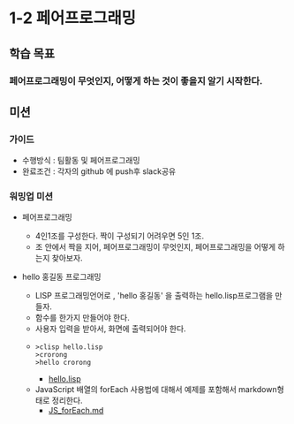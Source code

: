 # 1-2 페어프로그래밍

## 학습 목표
### 페어프로그래밍이 무엇인지, 어떻게 하는 것이 좋을지 알기 시작한다.

## 미션
### 가이드
* 수행방식 : 팀활동 및 페어프로그래밍
* 완료조건 : 각자의 github 에 push후 slack공유

### 워밍업 미션
* 페어프로그래밍
  * 4인1조를 구성한다. 짝이 구성되기 어려우면 5인 1조.
  * 조 안에서 짝을 지어, 페어프로그래밍이 무엇인지, 페어프로그래밍을 어떻게 하는지 찾아보자.

* hello 홍길동 프로그래밍
  * LISP 프로그래밍언어로 , 'hello 홍길동' 을 출력하는 hello.lisp프로그램을 만들자.
  * 함수를 한가지 만들어야 한다.
  * 사용자 입력을 받아서, 화면에 출력되어야 한다.
  * ~~~
    >clisp hello.lisp
    >crorong
    >hello crorong
    ~~~
    * [hello.lisp](https://github.com/gminiy/CodeSquad/blob/master/Step1/Step1_2/hello.lisp)
  * JavaScript 배열의 forEach 사용법에 대해서 예제를 포함해서 markdown형태로 정리한다.
    * [JS_forEach.md](https://github.com/gminiy/CodeSquad/blob/master/Step1/Step1_2/JS_forEach.md)
